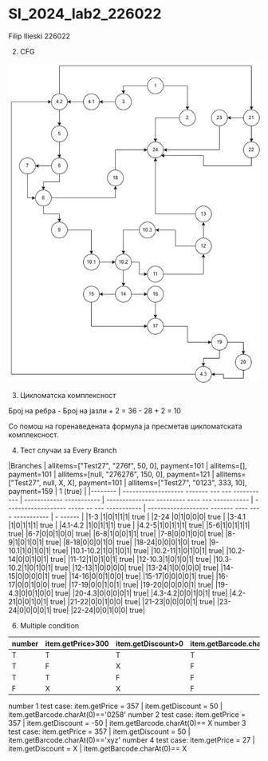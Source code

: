  # SI_2024_lab2_226022
Filip Ilieski 226022

2. CFG

![ControlFlowGraph](cfg.jpg)


3. Цикломатска комплексност
   
Број на ребра - Број на јазли + 2 = 36 - 28 + 2 = 10

Со помош на горенаведената формула ја пресметав цикломатската комплексност.


4. Тест случаи за Every Branch
   
|Branches | allitems=["Test27", "276f", 50, 0], payment=101 | allitems=[], payment=101 | allitems=[null, "276276", 150, 0], payment=121 | allitems=["Test27", null, X, X], payment=101 | allitems=["Test27", "0123", 333, 10], payment=159 | 1 (true) |
|-------- | ------------------- ------- --- --- ----------- | ------------ ----------- | --------------- --------- ---- --- ----------- | ------------------- ----- -- --- ----------- | ------------------- ------- ---- ---- ----------- | - ------ |
|1-3          |1|0|1|1|1| true |
|2-24          |0|1|0|0|0| true |
|3-4.1         |1|0|1|1|1| true |
|4.1-4.2       |1|0|1|1|1| true |
|4.2-5|1|0|1|1|1| true|
|5-6|1|0|1|1|1| true|
|6-7|0|0|1|0|0| true|
|6-8|1|0|0|1|1| true|
|7-8|0|0|1|0|0| true|
|8-9|1|0|1|0|1| true|
|8-18|0|0|0|1|0| true|
|18-24|0|0|0|1|0| true|
|9-10.1|1|0|1|0|1| true|
|10.1-10.2|1|0|1|0|1| true|
|10.2-11|1|0|1|0|1| true|
|10.2-14|0|0|1|0|1| true|
|11-12|1|0|1|0|1| true|
|12-10.3|1|0|1|0|1| true|
|10.3-10.2|1|0|1|0|1| true|
|12-13|1|0|0|0|0| true|
|13-24|1|0|0|0|0| true|
|14-15|0|0|0|0|1| true|
|14-16|0|0|1|0|0| true|
|15-17|0|0|0|0|1| true|
|16-17|0|0|1|0|0| true|
|17-19|0|0|1|0|1| true|
|19-20|0|0|0|0|1| true|
|19-4.3|0|0|1|0|0| true|
|20-4.3|0|0|0|0|1| true|
|4.3-4.2|0|0|1|0|1| true|
|4.2-21|0|0|1|0|1| true|
|21-22|0|0|1|0|0| true|
|21-23|0|0|0|0|1| true|
|23-24|0|0|0|0|1| true|
|22-24|0|0|1|0|0| true|


6. Multiple condition

| number | item.getPrice>300 | item.getDiscount>0 | item.getBarcode.charAt(0)=='0' |
| ------ | ----------------- | ------------------ | ------------------------------ |
| T      | T                 | T                  | T                              |
| T      | F                 | X                  | F                              |
| T      | T                 | F                  | F                              |
| F      | X                 | X                  | F                              |




number 1 test case: item.getPrice = 357 | item.getDiscount = 50 | item.getBarcode.charAt(0)=='0258'
number 2 test case: item.getPrice = 357 | item.getDiscount = -50 | item.getBarcode.charAt(0)== X
number 3 test case: item.getPrice = 357 | item.getDiscount = 50 | item.getBarcode.charAt(0)=='xyz'
number 4 test case: item.getPrice = 27 | item.getDiscount = X | item.getBarcode.charAt(0)== X

